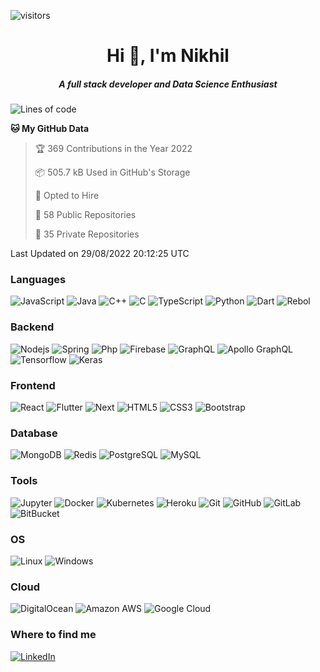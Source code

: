 ![visitors](https://visitor-badge.glitch.me/badge?page_id=absolute-nil.absolute-nil)

<h1 style="text-align: center">Hi 👋, I'm Nikhil</h1>
<h5 style="text-align: center">A full stack developer and Data Science Enthusiast</h5>

<!--START_SECTION:waka-->
![Lines of code](https://img.shields.io/badge/From%20Hello%20World%20I%27ve%20Written-450%20Thousand%20lines%20of%20code-blue)

**🐱 My GitHub Data** 

> 🏆 369 Contributions in the Year 2022
 > 
> 📦 505.7 kB Used in GitHub's Storage 
 > 
> 💼 Opted to Hire
 > 
> 📜 58 Public Repositories 
 > 
> 🔑 35 Private Repositories  
 > 

 Last Updated on 29/08/2022 20:12:25 UTC
<!--END_SECTION:waka-->

<h3>Languages</h3>

![JavaScript](https://img.shields.io/badge/-JavaScript-black?style=flat-square&logo=javascript)
![Java](https://img.shields.io/badge/-java-E34A86?style=flat-square&logo=java)
![C++](https://img.shields.io/badge/-C++-00599C?style=flat-square&logo=c)
![C](https://img.shields.io/badge/-C-grey?style=flat-square&logo=c)
![TypeScript](https://img.shields.io/badge/-TypeScript-007ACC?style=flat-square&logo=typescript)
![Python](https://img.shields.io/badge/-Python-yellow?style=flat-square&logo=Python)
![Dart](https://img.shields.io/badge/-Dart-aqua?style=flat-square&logo=Dart)
![Rebol](https://img.shields.io/badge/-Rebol-black?style=flat-square&logo=R)

<h3>Backend</h3>

![Nodejs](https://img.shields.io/badge/-Nodejs-black?style=flat-square&logo=Node.js)
![Spring](https://img.shields.io/badge/-spring-white?style=flat-square&logo=spring)
![Php](https://img.shields.io/badge/-php-purple?style=flat-square&logo=Php)
![Firebase](https://img.shields.io/badge/-Firebase-white?style=flat-square&logo=Firebase)
![GraphQL](https://img.shields.io/badge/-GraphQL-E10098?style=flat-square&logo=graphql)
![Apollo GraphQL](https://img.shields.io/badge/-Apollo%20GraphQL-311C87?style=flat-square&logo=apollo-graphql)
![Tensorflow](https://img.shields.io/badge/-Tensorflow-white?style=flat-square&logo=tensorflow)
![Keras](https://img.shields.io/badge/-Keras-brown?style=flat-square&logo=keras)

<h3>Frontend</h3>

![React](https://img.shields.io/badge/-React-black?style=flat-square&logo=react)
![Flutter](https://img.shields.io/badge/-Flutter-blue?style=flat-square&logo=flutter)
![Next](https://img.shields.io/badge/-Next-black?style=flat-square&logo=Next.js)
![HTML5](https://img.shields.io/badge/-HTML5-E34F26?style=flat-square&logo=html5&logoColor=white)
![CSS3](https://img.shields.io/badge/-CSS3-1572B6?style=flat-square&logo=css3)
![Bootstrap](https://img.shields.io/badge/-Bootstrap-563D7C?style=flat-square&logo=bootstrap)

<h3>Database</h3>

![MongoDB](https://img.shields.io/badge/-MongoDB-black?style=flat-square&logo=mongodb)
![Redis](https://img.shields.io/badge/-Redis-black?style=flat-square&logo=Redis)
![PostgreSQL](https://img.shields.io/badge/-PostgreSQL-336791?style=flat-square&logo=postgresql)
![MySQL](https://img.shields.io/badge/-MySQL-black?style=flat-square&logo=mysql)

<h3>Tools</h3>

![Jupyter](https://img.shields.io/badge/-Jupyter-white?style=flat-square&logo=jupyter)
![Docker](https://img.shields.io/badge/-Docker-black?style=flat-square&logo=docker)
![Kubernetes](https://img.shields.io/badge/-Kubernetes-white?style=flat-square&logo=kubernetes)
![Heroku](https://img.shields.io/badge/-Heroku-430098?style=flat-square&logo=heroku)
![Git](https://img.shields.io/badge/-Git-black?style=flat-square&logo=git)
![GitHub](https://img.shields.io/badge/-GitHub-181717?style=flat-square&logo=github)
![GitLab](https://img.shields.io/badge/-GitLab-FCA121?style=flat-square&logo=gitlab)
![BitBucket](https://img.shields.io/badge/-BitBucket-darkblue?style=flat-square&logo=bitbucket)

<h3>OS</h3>

![Linux](https://img.shields.io/badge/-Linux-black?style=flat-square&logo=linux)
![Windows](https://img.shields.io/badge/-Windows-005571?style=flat-square&logo=windows)

<h3>Cloud</h3>

![DigitalOcean](https://img.shields.io/badge/-Digital%20Ocean-darkblue?style=flat-square&logo=digitalocean)
![Amazon AWS](https://img.shields.io/badge/Amazon%20AWS-232F3E?style=flat-square&logo=amazon-aws)
![Google Cloud](https://img.shields.io/badge/Google%20Cloud-white?style=flat-square&logo=google-cloud)

<h3>Where to find me</h3>

<p><a href="https://www.linkedin.com/in/nikhilsksharma/" target="_blank"><img alt="LinkedIn" src="https://img.shields.io/badge/linkedin-%230077B5.svg?&style=for-the-badge&logo=linkedin&logoColor=white" /></a> 
</p>
